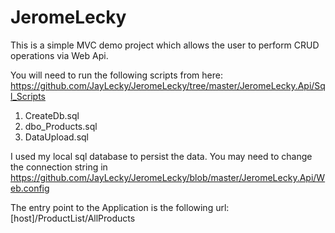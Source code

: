 # JeromeLecky

This is a simple MVC demo project which allows the user to perform CRUD operations via Web Api.

You will need to run the following scripts from here: https://github.com/JayLecky/JeromeLecky/tree/master/JeromeLecky.Api/Sql_Scripts

1. CreateDb.sql
2. dbo_Products.sql
3. DataUpload.sql

I used my local sql database to persist the data. You may need to change the connection string in https://github.com/JayLecky/JeromeLecky/blob/master/JeromeLecky.Api/Web.config

The entry point to the Application is the following url:  [host]/ProductList/AllProducts
